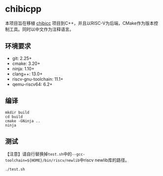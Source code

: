 # chibicpp

本项目旨在移植 [chibicc](https://github.com/rui314/chibicc) 项目到C++，并且以RISC-V为后端，CMake作为版本控制工具。同时以中文作为注释语言。

## 环境要求
- git:                 2.25+
- cmake:               3.20+
- ninja:               1.10+
- clang++:             13.0+
- riscv-gnu-toolchain: 11.1+
- qemu-riscv64:        6.2+

## 编译
```
mkdir build
cd build
cmake -GNinja ..
ninja
```

## 测试
【注意】请自行替换掉`test.sh`中的`--gcc-toolchain=${HOME}/bin/riscv/newlib`中riscv newlib库的路径。
```
./test.sh
```
